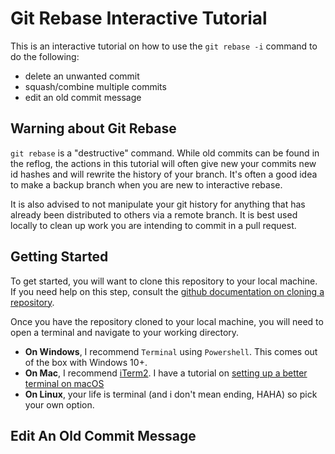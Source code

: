 # Git Rebase Interactive Tutorial
This is an interactive tutorial on how to use the ```git rebase -i``` command to do the following:
- delete an unwanted commit
- squash/combine multiple commits
- edit an old commit message

## Warning about Git Rebase
```git rebase``` is a "destructive" command. While old commits can be found in the reflog, 
the actions in this tutorial will often give new your commits new id hashes and will rewrite
the history of your branch. It's often a good idea to make a backup branch when you are new 
to interactive rebase.

It is also advised to not manipulate your git history for anything that has already been 
distributed to others via a remote branch. It is best used locally to clean up work you are
intending to commit in a pull request.

## Getting Started
To get started, you will want to clone this repository to your local machine. 
If you need help on this step, consult the
[github documentation on cloning a repository](https://docs.github.com/en/repositories/creating-and-managing-repositories/cloning-a-repository).

Once you have the repository cloned to your local machine, you will need to open a terminal and navigate to 
your working directory.

- **On Windows**, I recommend ```Terminal``` using ```Powershell```. This comes out of the box with Windows 10+.
- **On Mac**, I recommend [iTerm2](https://iterm2.com/). 
I have a tutorial on [setting up a better terminal on macOS](https://davidboothe.com/a-better-terminal-on-mac-os/)
- **On Linux**, your life is terminal (and i don't mean ending, HAHA) so pick your own option.

## Edit An Old Commit Message

